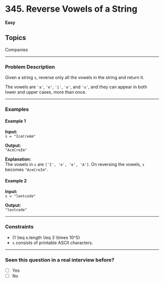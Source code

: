 # 345. Reverse Vowels of a String

**Easy**

## Topics

Companies

---

### Problem Description

Given a string `s`, reverse only all the vowels in the string and return it.

The vowels are `'a'`, `'e'`, `'i'`, `'o'`, and `'u'`, and they can appear in both lower and upper cases, more than once.

---

### Examples

#### Example 1

**Input:**  
`s = "IceCreAm"`

**Output:**  
`"AceCreIm"`

**Explanation:**  
The vowels in `s` are `['I', 'e', 'e', 'A']`. On reversing the vowels, `s` becomes `"AceCreIm"`.

#### Example 2

**Input:**  
`s = "leetcode"`

**Output:**  
`"leotcede"`

---

### Constraints

- \(1 \leq s.length \leq 3 \times 10^5\)
- `s` consists of printable ASCII characters.

---

### Seen this question in a real interview before?

- [ ] Yes
- [ ] No
